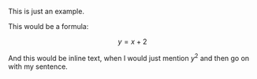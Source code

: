 This is just an example.

This would be a formula:

$$y = x + 2$$

And this would be inline text, when I would just mention $y^2$ and then go on with my sentence.